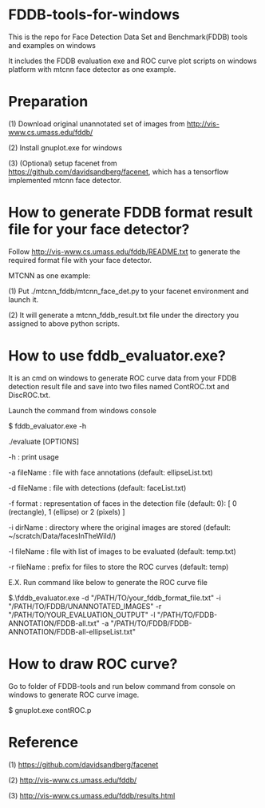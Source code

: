 # FDDB-tools-for-windows
This is the repo for Face Detection Data Set and Benchmark(FDDB) tools and examples on windows

It includes the FDDB evaluation exe and ROC curve plot scripts on windows platform with mtcnn face detector as one example.

# Preparation

(1) Download original unannotated set of images from http://vis-www.cs.umass.edu/fddb/

(2) Install gnuplot.exe for windows

(3) (Optional) setup facenet from https://github.com/davidsandberg/facenet, which has a tensorflow implemented mtcnn face detector.

# How to generate FDDB format result file for your face detector?

Follow http://vis-www.cs.umass.edu/fddb/README.txt to generate the required format file with your face detector.

MTCNN as one example:

(1) Put ./mtcnn_fddb/mtcnn_face_det.py to your facenet environment and launch it.

(2) It will generate a mtcnn_fddb_result.txt file under the directory you assigned to above python scripts.
 
# How to use fddb_evaluator.exe?

It is an cmd on windows to generate ROC curve data from your FDDB detection result file and save into two files named ContROC.txt and DiscROC.txt.

Launch the command from windows console

$ fddb_evaluator.exe -h

./evaluate [OPTIONS]

-h              : print usage

-a fileName     : file with face annotations (default: ellipseList.txt)

-d fileName     : file with detections (default: faceList.txt)

-f format       : representation of faces in the detection file (default: 0): [ 0 (rectangle), 1 (ellipse) or  2 (pixels) ]
		
-i dirName      : directory where the original images are stored (default: ~/scratch/Data/facesInTheWild/)

-l fileName     : file with list of images to be evaluated (default: temp.txt)

-r fileName     : prefix for files to store the ROC curves (default: temp)
	

E.X. Run command like below to generate the ROC curve file

$.\fddb_evaluator.exe -d "/PATH/TO/your_fddb_format_file.txt" -i "/PATH/TO/FDDB/UNANNOTATED_IMAGES" -r "/PATH/TO/YOUR_EVALUATION_OUTPUT" -l "/PATH/TO/FDDB-ANNOTATION/FDDB-all.txt" -a "/PATH/TO/FDDB/FDDB-ANNOTATION/FDDB-all-ellipseList.txt"

# How to draw ROC curve?

Go to folder of FDDB-tools and run below command from console on windows to generate ROC curve image.

$ gnuplot.exe contROC.p

# Reference

(1) https://github.com/davidsandberg/facenet

(2) http://vis-www.cs.umass.edu/fddb/

(3) http://vis-www.cs.umass.edu/fddb/results.html
